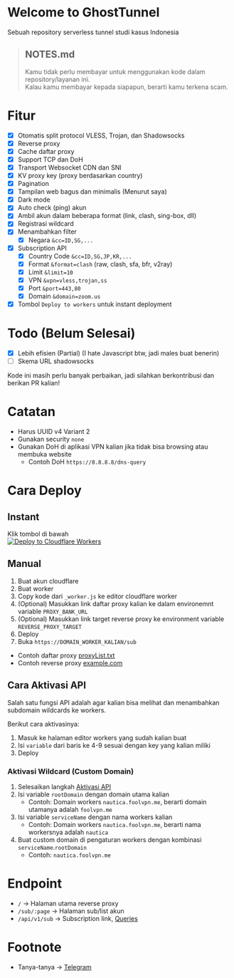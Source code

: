 # Welcome to GhostTunnel

Sebuah repository serverless tunnel studi kasus Indonesia

> ## NOTES.md
>
> Kamu tidak perlu membayar untuk menggunakan kode dalam repository/layanan ini.  
> Kalau kamu membayar kepada siapapun, berarti kamu terkena scam.

# Fitur

- [x] Otomatis split protocol VLESS, Trojan, dan Shadowsocks
- [x] Reverse proxy
- [x] Cache daftar proxy
- [x] Support TCP dan DoH
- [x] Transport Websocket CDN dan SNI
- [x] KV proxy key (proxy berdasarkan country)
- [x] Pagination
- [x] Tampilan web bagus dan minimalis (Menurut saya)
- [x] Dark mode
- [x] Auto check (ping) akun
- [x] Ambil akun dalam beberapa format (link, clash, sing-box, dll)
- [x] Registrasi wildcard
- [x] Menambahkan filter
  - [x] Negara `&cc=ID,SG,...`
- [x] Subscription API
  - [x] Country Code `&cc=ID,SG,JP,KR,...`
  - [x] Format `&format=clash` (raw, clash, sfa, bfr, v2ray)
  - [x] Limit `&limit=10`
  - [x] VPN `&vpn=vless,trojan,ss`
  - [x] Port `&port=443,80`
  - [x] Domain `&domain=zoom.us`
- [x] Tombol `Deploy to workers` untuk instant deployment

# Todo (Belum Selesai)

- [x] Lebih efisien (Partial) (I hate Javascript btw, jadi males buat benerin)
- [ ] Skema URL shadowsocks

Kode ini masih perlu banyak perbaikan, jadi silahkan berkontribusi dan berikan PR kalian!

# Catatan

- Harus UUID v4 Variant 2
- Gunakan security `none`
- Gunakan DoH di aplikasi VPN kalian jika tidak bisa browsing atau membuka website
  - Contoh DoH `https://8.8.8.8/dns-query`

# Cara Deploy

## Instant

Klik tombol di bawah  
[![Deploy to Cloudflare Workers](https://deploy.workers.cloudflare.com/button)](https://deploy.workers.cloudflare.com/?url=https://github.com/lektoflasher/GhostTunnel)

## Manual

1. Buat akun cloudflare
2. Buat worker
3. Copy kode dari `_worker.js` ke editor cloudflare worker
4. (Optional) Masukkan link daftar proxy kalian ke dalam environemnt variable `PROXY_BANK_URL`
5. (Optional) Masukkan link target reverse proxy ke environment variable `REVERSE_PROXY_TARGET`
6. Deploy
7. Buka `https://DOMAIN_WORKER_KALIAN/sub`

- Contoh daftar proxy [proxyList.txt](https://raw.githubusercontent.com/dickymuliafiqri/Nautica/refs/heads/main/proxyList.txt)
- Contoh reverse proxy [example.com](https://example.com)

## Cara Aktivasi API

Salah satu fungsi API adalah agar kalian bisa melihat dan menambahkan subdomain wildcards ke workers.

Berikut cara aktivasinya:

1. Masuk ke halaman editor workers yang sudah kalian buat
2. Isi `variable` dari baris ke 4-9 sesuai dengan key yang kalian miliki
3. Deploy

### Aktivasi Wildcard (Custom Domain)

1. Selesaikan langkah [Aktivasi API](#cara-aktivasi-api)
2. Isi variable `rootDomain` dengan domain utama kalian
   - Contoh: Domain workers `nautica.foolvpn.me`, berarti domain utamanya adalah `foolvpn.me`
3. Isi variable `serviceName` dengan nama workers kalian
   - Contoh: Domain workers `nautica.foolvpn.me`, berarti nama workersnya adalah `nautica`
4. Buat custom domain di pengaturan workers dengan kombinasi `serviceName`.`rootDomain`
   - Contoh: `nautica.foolvpn.me`

# Endpoint

- `/` -> Halaman utama reverse proxy
- `/sub/:page` -> Halaman sub/list akun
- `/api/v1/sub` -> Subscription link, [Queries](#fitur)

# Footnote

- Tanya-tanya -> [Telegram](https://t.me/lektoflasher)
